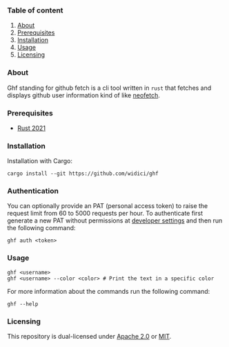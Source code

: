 ### Table of content
1. [About](#about)
2. [Prerequisites](#prerequisites)
3. [Installation](#installation)
4. [Usage](#usage)
5. [Licensing](#licensing)

### About
Ghf standing for github fetch is a cli tool written in `rust` that fetches and displays github user information kind of like [neofetch](https://github.com/dylanaraps/neofetch).

### Prerequisites
- [Rust 2021](https://www.rust-lang.org/tools/install)

### Installation
Installation with Cargo:
```
cargo install --git https://github.com/widici/ghf
```

### Authentication
You can optionally provide an PAT (personal access token) to raise the request limit from 60 to 5000 requests per hour.
To authenticate first generate a new PAT without permissions at [developer settings](https://github.com/settings/tokens) and then run the following command:
```
ghf auth <token>
```

### Usage

```
ghf <username>
ghf <username> --color <color> # Print the text in a specific color
```

For more information about the commands run the following command:
```
ghf --help
```

### Licensing
This repository is dual-licensed under [Apache 2.0](LICENSE-APACHE) or [MIT](LICENSE-MIT).
